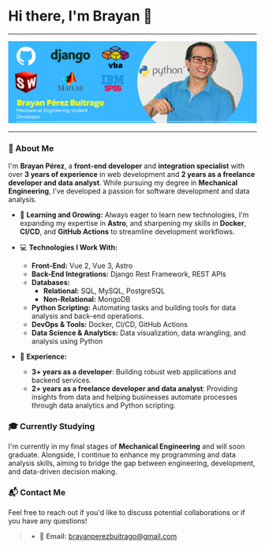 # Hi there, I'm Brayan 👋
---

![Banner Brayan Pérez](https://github.com/bsperezb/bsperezb/blob/main/banner2.png "Banner Brayan Pérez 1")

---

### 🌟 About Me

I'm **Brayan Pérez**, a **front-end developer** and **integration specialist** with over **3 years of experience** in web development and **2 years as a freelance developer and data analyst**. While pursuing my degree in **Mechanical Engineering**, I’ve developed a passion for software development and data analysis.

- 🌱 **Learning and Growing:** Always eager to learn new technologies, I'm expanding my expertise in **Astro**, and sharpening my skills in **Docker**, **CI/CD**, and **GitHub Actions** to streamline development workflows.
  
- 💻 **Technologies I Work With:**
  - **Front-End:** Vue 2, Vue 3, Astro
  - **Back-End Integrations:** Django Rest Framework, REST APIs
  - **Databases:** 
    - **Relational:** SQL, MySQL, PostgreSQL
    - **Non-Relational:** MongoDB
  - **Python Scripting:** Automating tasks and building tools for data analysis and back-end operations.
  - **DevOps & Tools:** Docker, CI/CD, GitHub Actions
  - **Data Science & Analytics:** Data visualization, data wrangling, and analysis using Python

- 🎯 **Experience:** 
  - **3+ years as a developer**: Building robust web applications and backend services.
  - **2+ years as a freelance developer and data analyst**: Providing insights from data and helping businesses automate processes through data analytics and Python scripting.
  
### 🎓 Currently Studying
I'm currently in my final stages of **Mechanical Engineering** and will soon graduate. Alongside, I continue to enhance my programming and data analysis skills, aiming to bridge the gap between engineering, development, and data-driven decision making.

### 📬 Contact Me

Feel free to reach out if you'd like to discuss potential collaborations or if you have any questions!

> * 📧 **Email:** brayanperezbuitrago@gmail.com
